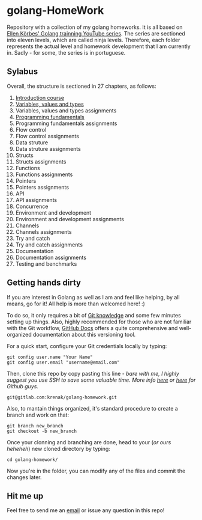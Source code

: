 # golang-HomeWork

Repository with a collection of my golang homeworks. It is all based on [Ellen Körbes' Golang trainning YouTube series](https://youtube.com/playlist?list=PLCKpcjBB_VlBsxJ9IseNxFllf-UFEXOdg).
The series are sectioned into eleven levels, which are called ninja levels. Therefore, each folder represents the actual level and homework development that I am currently in.
Sadly - for some, the series is in portuguese.

## Sylabus
Overall, the structure is sectioned in 27 chapters, as follows:
1. [Introduction course](https://gitlab.com/krenak/golang-homework/-/tree/main/lvl1)
2. [Variables, values and types](https://gitlab.com/krenak/golang-homework/-/tree/main/lvl2)
3. Variables, values and types assignments
4. [Programming fundamentals](https://gitlab.com/krenak/golang-homework/-/tree/main/lvl3)
5. Programming fundamentals assignments 
6. Flow control 
7. Flow control assignments 
8. Data struture 
9. Data struture assignments 
10. Structs 
11. Structs assignments 
12. Functions 
13. Functions assignments 
14. Pointers 
15. Pointers assignments 
16. API 
17. API assignments 
18. Concurrence 
19. Environment and development 
20. Environment and development assignments 
21. Channels 
22. Channels assignments 
23. Try and catch 
24. Try and catch assignments 
25. Documentation 
26. Documentation assignments 
27. Testing and benchmarks

## Getting hands dirty
If you are interest in Golang as well as I am and feel like helping, by all means, go for it! All help is more than welcomed here! :)

To do so, it only requires a bit of [Git knowledge](https://git-scm.com/docs) and some few minutes setting up things. Also, highly recommended for those who are not familiar with the Git workflow, [GitHub Docs](https://docs.github.com/en) offers a quite comprehensive and well-organized documentation about this versioning tool.

For a quick start, configure your Git credentials locally by typing:

```Git
git config user.name "Your Name"
git config user.email "username@email.com"
```
Then, clone this repo by copy pasting this line - *bare with me, I highly suggest you use SSH to save some valuable time. More info [here](https://about.gitlab.com/blog/2018/08/09/keeping-your-account-safe/) or [here](https://docs.github.com/en/authentication/connecting-to-github-with-ssh/generating-a-new-ssh-key-and-adding-it-to-the-ssh-agent) for Github guys.*

```Git
git@gitlab.com:krenak/golang-homework.git
```
Also, to mantain things organized, it's standard procedure to create a branch and work on that:

```Git
git branch new_branch
git checkout -b new_branch
```
Once your clonning and branching are done, head to your (*or ours heheheh*) new cloned directory by typing:
```
cd golang-homework/
```
Now you're in the folder, you can modify any of the files and commit the changes later.

## Hit me up
Feel free to send me an [email](mailto:kaspa@onionmail.org) or issue any question in this repo!

